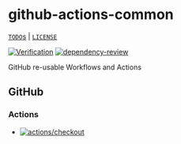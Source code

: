 # github-actions-common

[`TODO`s](./TODO.md) | [`LICENSE`](./LICENSE.md)

[![Verification](https://github.com/percebus/github-actions-common/actions/workflows/always.yml/badge.svg)](https://github.com/percebus/github-actions-common/actions/workflows/always.yml) [![dependency-review](https://github.com/percebus/github-actions-common/actions/workflows/dependency-review.yml/badge.svg)](https://github.com/percebus/github-actions-common/actions/workflows/dependency-review.yml)

GitHub re-usable Workflows and Actions

## GitHub

### Actions

- [![actions/checkout](https://github.com/percebus/github-actions-common/actions/workflows/actions_checkout.yml/badge.svg)](https://github.com/percebus/github-actions-common/actions/workflows/actions_checkout.yml)
